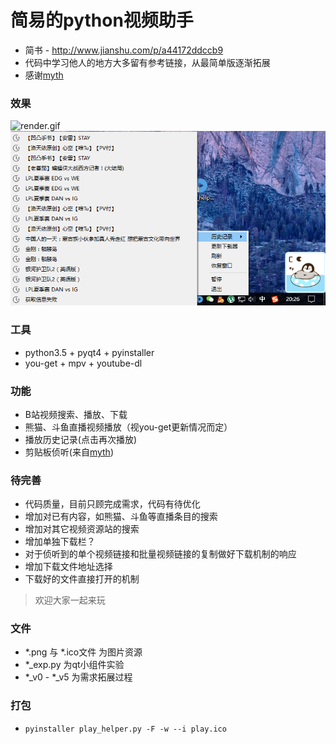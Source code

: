 # 简易的python视频助手

- 简书 - http://www.jianshu.com/p/a44172ddccb9
- 代码中学习他人的地方大多留有参考链接，从最简单版逐渐拓展
- 感谢[myth](https://www.v2ex.com/member/myth)

### 效果
![render.gif](./render.gif)
![render.png](./render.png)

### 工具
- python3.5 + pyqt4 + pyinstaller
- you-get + mpv + youtube-dl


### 功能
- B站视频搜索、播放、下载
- 熊猫、斗鱼直播视频播放（视you-get更新情况而定）
- 播放历史记录(点击再次播放)
- 剪贴板侦听(来自[myth](https://github.com/xmyth/you_get_play/blob/master/you_get_play.py))

### 待完善
- 代码质量，目前只顾完成需求，代码有待优化
- 增加对已有内容，如熊猫、斗鱼等直播条目的搜索
- 增加对其它视频资源站的搜索
- 增加单独下载栏？
- 对于侦听到的单个视频链接和批量视频链接的复制做好下载机制的响应
- 增加下载文件地址选择
- 下载好的文件直接打开的机制
> 欢迎大家一起来玩

### 文件
- \*.png 与 \*.ico文件 为图片资源
- \*\_exp.py 为qt小组件实验
- \*\_v0 - \*\_v5 为需求拓展过程

### 打包
- `pyinstaller play_helper.py -F -w --i play.ico`